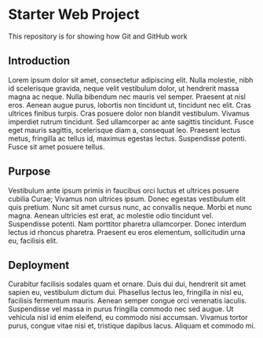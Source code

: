 # Starter Web Project

This repository is for showing how Git and GitHub work

## Introduction

Lorem ipsum dolor sit amet, consectetur adipiscing elit. Nulla molestie, nibh id scelerisque gravida, neque velit vestibulum dolor, ut hendrerit massa magna ac neque. Nulla bibendum nec mauris vel semper. Praesent at nisl eros. Aenean augue purus, lobortis non tincidunt ut, tincidunt nec elit. Cras ultrices finibus turpis. Cras posuere dolor non blandit vestibulum. Vivamus imperdiet rutrum tincidunt. Sed ullamcorper ac ante sagittis tincidunt. Fusce eget mauris sagittis, scelerisque diam a, consequat leo. Praesent lectus metus, fringilla ac tellus id, maximus egestas lectus. Suspendisse potenti. Fusce sit amet posuere tellus. 

## Purpose

Vestibulum ante ipsum primis in faucibus orci luctus et ultrices posuere cubilia Curae; Vivamus non ultrices ipsum. Donec egestas vestibulum elit quis pretium. Nunc sit amet cursus nunc, ac convallis neque. Morbi et nunc magna. Aenean ultricies est erat, ac molestie odio tincidunt vel. Suspendisse potenti. Nam porttitor pharetra ullamcorper. Donec interdum lectus id rhoncus pharetra. Praesent eu eros elementum, sollicitudin urna eu, facilisis elit. 
## Deployment

Curabitur facilisis sodales quam et ornare. Duis dui dui, hendrerit sit amet sapien eu, vestibulum dictum dui. Phasellus lectus leo, fringilla in nisl eu, facilisis fermentum mauris. Aenean semper congue orci venenatis iaculis. Suspendisse vel massa in purus fringilla commodo nec sed augue. Ut vehicula nisl id enim eleifend, eu commodo nisi accumsan. Vivamus tortor purus, congue vitae nisi et, tristique dapibus lacus. Aliquam et commodo mi. 